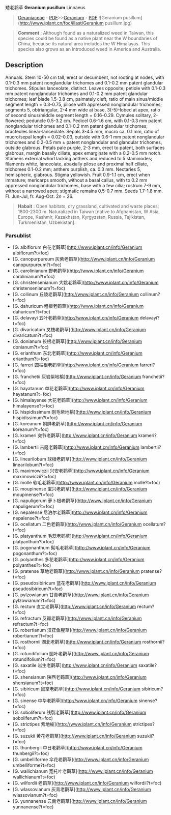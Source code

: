 矮老鹳草 **Geranium pusillum** Linnaeus

> [Geraniaceae](http://www.iplant.cn/info/Geraniaceae?t=foc) - [PDF](http://www.iplant.cn/foc/pdf/Geraniaceae.pdf)>>[Geranium](http://www.iplant.cn/info/Geranium?t=foc) - [PDF](http://www.iplant.cn/foc/pdf/Geranium.pdf)
![Geranium pusillum](http://www.iplant.cn/foc/illast/Geranium pusillum.jpg)

> **Comment** : 
> Although found as a naturalized weed in Taiwan, this species could be found as a native plant near the W boundaries of China, because its natural area includes the W Himalayas. This species also grows as an introduced weed in America and Australia.

## Description

Annuals. Stem 10-50 cm tall, erect or decumbent, not rooting at nodes, with 0.1-0.3 mm patent nonglandular trichomes and 0.1-0.2 mm patent glandular trichomes. Stipules lanceolate, distinct. Leaves opposite; petiole with 0.1-0.3 mm patent nonglandular trichomes and 0.1-0.2 mm patent glandular trichomes; leaf blade 1.5-3.8 cm, palmately cleft, ratio of main sinus/middle segment length = 0.3-0.75, pilose with appressed nonglandular trichomes; segments 5, obtriangular, 2-4 mm wide at base, 3(-5)-lobed at apex, ratio of second sinus/middle segment length = 0.16-0.29. Cymules solitary, 2-flowered; peduncle 0.5-3.2 cm. Pedicel 0.6-1.6 cm, with 0.1-0.3 mm patent nonglandular trichomes and 0.1-0.2 mm patent glandular trichomes; bracteoles linear-lanceolate. Sepals 3-4.5 mm, mucro ca. 0.1 mm, ratio of mucro/sepal length = 0.02-0.03, outside with 0.6-1 mm patent nonglandular trichomes and 0.2-0.5 mm ± patent nonglandular and glandular trichomes, outside glabrous. Petals pale purple, 2-3 mm, erect to patent, both surfaces glabrous, margin basally ciliate, apex emarginate with a 0.2-0.5 mm notch. Stamens external whorl lacking anthers and reduced to 5 staminodes; filaments white, lanceolate, abaxially pilose and proximal half ciliate, trichomes 0.1-0.2 mm; anthers purplish, ca. 0.3 mm. Nectaries 5, hemispheric, glabrous. Stigma yellowish. Fruit 0.9-1.1 cm, erect when immature; mericarps smooth, without a basal callus, with to 0.2 mm appressed nonglandular trichomes, base with a few cilia; rostrum 7-9 mm, without a narrowed apex; stigmatic remains 0.5-0.7 mm. Seeds 1.7-1.8 mm. Fl. Jun-Jul, fr. Aug-Oct. 2*n* = 26.

> **Habait** : 
> Open habitats, dry grassland, cultivated and waste places; 1800-2300 m. Naturalized in Taiwan [native to Afghanistan, W Asia, Europe, Kashmir, Kazakhstan, Kyrgyzstan, Russia, Tajikistan, Turkmenistan, Uzbekistan].

### Parsublist

* [G.  albiflorum  白花老鹳草](http://www.iplant.cn/info/Geranium albiflorum?t=foc)
* [G.  canopurpureum  灰紫老鹳草](http://www.iplant.cn/info/Geranium canopurpureum?t=foc)
* [G.  carolinianum  野老鹳草](http://www.iplant.cn/info/Geranium carolinianum?t=foc)
* [G.  christensenianum  大姚老鹳草](http://www.iplant.cn/info/Geranium christensenianum?t=foc)
* [G.  collinum  丘陵老鹳草](http://www.iplant.cn/info/Geranium collinum?t=foc)
* [G.  dahuricum  粗根老鹳草](http://www.iplant.cn/info/Geranium dahuricum?t=foc)
* [G.  delavayi  五叶老鹳草](http://www.iplant.cn/info/Geranium delavayi?t=foc)
* [G.  divaricatum  叉枝老鹳草](http://www.iplant.cn/info/Geranium divaricatum?t=foc)
* [G.  donianum  长根老鹳草](http://www.iplant.cn/info/Geranium donianum?t=foc)
* [G.  erianthum  东北老鹳草](http://www.iplant.cn/info/Geranium erianthum?t=foc)
* [G.  farreri  圆柱根老鹳草](http://www.iplant.cn/info/Geranium farreri?t=foc)
* [G.  franchetii  灰岩紫地榆](http://www.iplant.cn/info/Geranium franchetii?t=foc)
* [G.  hayatanum  单花老鹳草](http://www.iplant.cn/info/Geranium hayatanum?t=foc)
* [G.  himalayense  大花老鹳草](http://www.iplant.cn/info/Geranium himalayense?t=foc)
* [G.  hispidissimum  刚毛紫地榆](http://www.iplant.cn/info/Geranium hispidissimum?t=foc)
* [G.  koreanum  朝鲜老鹳草](http://www.iplant.cn/info/Geranium koreanum?t=foc)
* [G.  krameri  突节老鹳草](http://www.iplant.cn/info/Geranium krameri?t=foc)
* [G.  lambertii  吉隆老鹳草](http://www.iplant.cn/info/Geranium lambertii?t=foc)
* [G.  linearilobum  球根老鹳草](http://www.iplant.cn/info/Geranium linearilobum?t=foc)
* [G.  maximowiczii  兴安老鹳草](http://www.iplant.cn/info/Geranium maximowiczii?t=foc)
* [G.  molle  软毛老鹳草](http://www.iplant.cn/info/Geranium molle?t=foc)
* [G.  moupinense  宝兴老鹳草](http://www.iplant.cn/info/Geranium moupinense?t=foc)
* [G.  napuligerum  萝卜根老鹳草](http://www.iplant.cn/info/Geranium napuligerum?t=foc)
* [G.  nepalense  尼泊尔老鹳草](http://www.iplant.cn/info/Geranium nepalense?t=foc)
* [G.  ocellatum  二色老鹳草](http://www.iplant.cn/info/Geranium ocellatum?t=foc)
* [G.  platyanthum  毛蕊老鹳草](http://www.iplant.cn/info/Geranium platyanthum?t=foc)
* [G.  pogonanthum  髯毛老鹳草](http://www.iplant.cn/info/Geranium pogonanthum?t=foc)
* [G.  polyanthes  多花老鹳草](http://www.iplant.cn/info/Geranium polyanthes?t=foc)
* [G.  pratense  草地老鹳草](http://www.iplant.cn/info/Geranium pratense?t=foc)
* [G.  pseudosibiricum  蓝花老鹳草](http://www.iplant.cn/info/Geranium pseudosibiricum?t=foc)
* [G.  pylzowianum  甘青老鹳草](http://www.iplant.cn/info/Geranium pylzowianum?t=foc)
* [G.  rectum  直立老鹳草](http://www.iplant.cn/info/Geranium rectum?t=foc)
* [G.  refractum  反瓣老鹳草](http://www.iplant.cn/info/Geranium refractum?t=foc)
* [G.  robertianum  汉荭鱼腥草](http://www.iplant.cn/info/Geranium robertianum?t=foc)
* [G.  rosthornii  湖北老鹳草](http://www.iplant.cn/info/Geranium rosthornii?t=foc)
* [G.  rotundifolium  圆叶老鹳草](http://www.iplant.cn/info/Geranium rotundifolium?t=foc)
* [G.  saxatile  岩生老鹳草](http://www.iplant.cn/info/Geranium saxatile?t=foc)
* [G.  shensianum  陕西老鹳草](http://www.iplant.cn/info/Geranium shensianum?t=foc)
* [G.  sibiricum  鼠掌老鹳草](http://www.iplant.cn/info/Geranium sibiricum?t=foc)
* [G.  sinense  中华老鹳草](http://www.iplant.cn/info/Geranium sinense?t=foc)
* [G.  soboliferum  线裂老鹳草](http://www.iplant.cn/info/Geranium soboliferum?t=foc)
* [G.  strictipes  紫地榆](http://www.iplant.cn/info/Geranium strictipes?t=foc)
* [G.  suzukii  黄花老鹳草](http://www.iplant.cn/info/Geranium suzukii?t=foc)
* [G.  thunbergii  中日老鹳草](http://www.iplant.cn/info/Geranium thunbergii?t=foc)
* [G.  umbelliforme  伞花老鹳草](http://www.iplant.cn/info/Geranium umbelliforme?t=foc)
* [G.  wallichianum  宽托叶老鹳草](http://www.iplant.cn/info/Geranium wallichianum?t=foc)
* [G.  wilfordii  老鹳草](http://www.iplant.cn/info/Geranium wilfordii?t=foc)
* [G.  wlassovianum  灰背老鹳草](http://www.iplant.cn/info/Geranium wlassovianum?t=foc)
* [G.  yunnanense  云南老鹳草](http://www.iplant.cn/info/Geranium yunnanense?t=foc)
